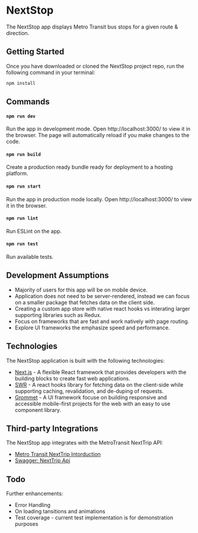# NextStop
The NextStop app displays Metro Transit bus stops for a given route & direction.

## Getting Started
Once you have downloaded or cloned the NextStop project repo, run the following command in your terminal:

```bash
npm install
```

## Commands
#### `npm run dev`
Run the app in development mode.
Open http://localhost:3000/ to view it in the browser.
The page will automatically reload if you make changes to the code.
#### `npm run build`
Create a production ready bundle ready for deployment to a hosting platform.
#### `npm run start`
Run the app in production mode locally.
Open http://localhost:3000/ to view it in the browser.
#### `npm run lint`
Run ESLint on the app.
#### `npm run test`
Run available tests.

## Development Assumptions
- Majority of users for this app will be on mobile device.
- Application does not need to be server-rendered, instead we can focus on a smaller package that fetches data on the client side.
- Creating a custom app store with native react hooks vs interating larger supporting libraries such as Redux. 
- Focus on frameworks that are fast and work natively with page routing.
- Explore UI frameworks the emphasize speed and performance.

## Technologies
The NextStop application is built with the following technologies:
- [Next.js](https://nextjs.org/docs) - A flexible React framework that provides developers with the building blocks to create fast web applications.
- [SWR](https://swr.vercel.app/) - A react hooks library for fetching data on the client-side while supporting caching, revalidation, and de-duping of requests.
- [Grommet](https://v2.grommet.io/) - A UI framework focuse on building responsive and accessible mobile-first projects for the web with an easy to use component library.

## Third-party Integrations
The NextStop app integrates with the MetroTransit NextTrip API:
- [Metro Transit NextTrip Intorduction](https://svc.metrotransit.org/nextrip)
- [Swagger: NextTrip Api](https://svc.metrotransit.org/swagger/index.html)

## Todo
Further enhancements:
- Error Handling
- On loading tansitions and animations
- Test coverage - current test implementation is for demonstration purposes


